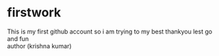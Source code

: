 # firstwork
This is my first github account so i am trying to my best thankyou lest go and fun
<br>
author (krishna kumar)
